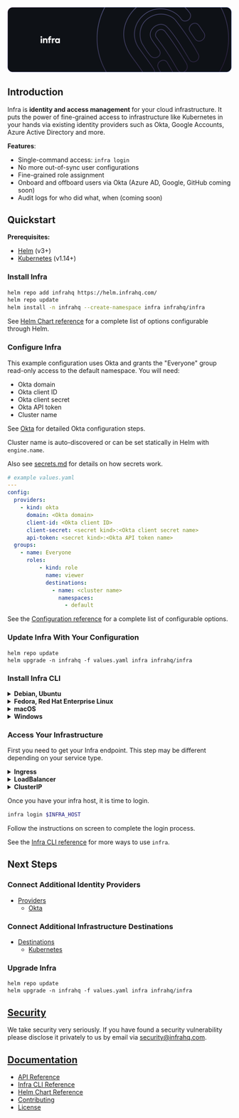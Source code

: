 <p align="center">
  <img src="./docs/images/InfraGithub.png" width="806px" />
</p>

## Introduction

Infra is **identity and access management** for your cloud infrastructure. It puts the power of fine-grained access to infrastructure like Kubernetes in your hands via existing identity providers such as Okta, Google Accounts, Azure Active Directory and more.

**Features**:
* Single-command access: `infra login`
* No more out-of-sync user configurations
* Fine-grained role assignment
* Onboard and offboard users via Okta (Azure AD, Google, GitHub coming soon)
* Audit logs for who did what, when (coming soon)

## Quickstart

**Prerequisites:**
* [Helm](https://helm.sh/) (v3+)
* [Kubernetes](https://kubernetes.io/) (v1.14+)

### Install Infra

```bash
helm repo add infrahq https://helm.infrahq.com/
helm repo update
helm install -n infrahq --create-namespace infra infrahq/infra
```

See [Helm Chart reference](./helm.md) for a complete list of options configurable through Helm.

### Configure Infra

This example configuration uses Okta and grants the "Everyone" group read-only access to the default namespace. You will need:

* Okta domain
* Okta client ID
* Okta client secret
* Okta API token
* Cluster name

See [Okta](./docs/providers/okta.md) for detailed Okta configuration steps.

Cluster name is auto-discovered or can be set statically in Helm with `engine.name`.

Also see [secrets.md](./docs/secrets.md) for details on how secrets work.

```yaml
# example values.yaml
---
config:
  providers:
    - kind: okta
      domain: <Okta domain>
      client-id: <Okta client ID>
      client-secret: <secret kind>:<Okta client secret name>
      api-token: <secret kind>:<Okta API token name>
  groups:
    - name: Everyone
      roles:
          - kind: role
            name: viewer
            destinations:
              - name: <cluster name>
                namespaces:
                  - default
```

See the [Configuration reference](./docs/configuration.md) for a complete list of configurable options.

### Update Infra With Your Configuration

```
helm repo update
helm upgrade -n infrahq -f values.yaml infra infrahq/infra
```

### Install Infra CLI

<details>
  <summary><strong>Debian, Ubuntu</strong></summary>

  ```bash
  sudo echo 'deb [trusted=yes] https://apt.fury.io/infrahq/ /' >/etc/apt/sources.list.d/infrahq.list
  sudo apt update
  sudo apt install infra
  ```
</details>

<details>
  <summary><strong>Fedora, Red Hat Enterprise Linux</strong></summary>

  ```bash
  sudo dnf config-manager --add-repo https://yum.fury.io/infrahq/
  sudo dnf install infra
  ```
</details>

<details>
  <summary><strong>macOS</strong></summary>

  ```bash
  brew install infrahq/tap/infra
  ```
</details>

<details>
  <summary><strong>Windows</strong></summary>

  ```powershell
  scoop bucket add infrahq https://github.com/infrahq/scoop.git
  scoop install infra
  ```
</details>

### Access Your Infrastructure

First you need to get your Infra endpoint. This step may be different depending on your service type.

<details>
  <summary><strong>Ingress</strong></summary>

  ```
  INFRA_HOST=$(kubectl -n infrahq get ingress -l infrahq.com/component=infra -o jsonpath="{.items[].status.loadBalancer.ingress[*]['ip', 'hostname']}")
  ```
</details>

<details>
  <summary><strong>LoadBalancer</strong></summary>

  Note: It may take a few minutes for the LoadBalancer endpoint to be assigned. You can watch the status of the service with:

  ```
  kubectl -n infrahq get services -l infrahq.com/component=infra -w
  ```

  ```
  INFRA_HOST=$(kubectl -n infrahq get services -l infrahq.com/component=infra -o jsonpath="{.items[].status.loadBalancer.ingress[*]['ip', 'hostname']}")
  ```
</details>

<details>
  <summary><strong>ClusterIP</strong></summary>

  ```
  CONTAINER_PORT=$(kubectl -n infrahq get services -l infrahq.com/component=infra -o jsonpath="{.items[].spec.ports[0].port}")
  kubectl -n infrahq port-forward services infra 8080:$CONTAINER_PORT &
  INFRA_HOST='localhost:8080'
  ```
</details>

Once you have your infra host, it is time to login.

```bash
infra login $INFRA_HOST
```

Follow the instructions on screen to complete the login process.

See the [Infra CLI reference](./docs/cli.md) for more ways to use `infra`.

## Next Steps

### Connect Additional Identity Providers

* [Providers](./docs/providers)
  * [Okta](./docs/providers/okta.md)

### Connect Additional Infrastructure Destinations

* [Destinations](./docs/destinations)
  * [Kubernetes](./docs/destinations/kubernetes.md)

### Upgrade Infra

```
helm repo update
helm upgrade -n infrahq -f values.yaml infra infrahq/infra
```

## [Security](./docs/security.md)

We take security very seriously. If you have found a security vulnerability please disclose it privately to us by email via [security@infrahq.com](mailto:security@infrahq.com).

## [Documentation](./docs)

* [API Reference](./docs/api.md)
* [Infra CLI Reference](./docs/cli.md)
* [Helm Chart Reference](./docs/helm.md)
* [Contributing](./docs/contributing.md)
* [License](./LICENSE)
